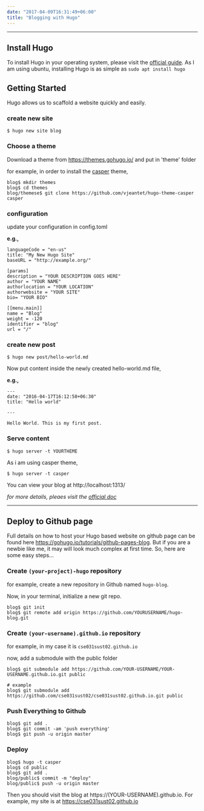 ```yaml
---
date: "2017-04-09T16:31:49+06:00"
title: "Blogging with Hugo"
---
```


---

## Install Hugo
To install Hugo in your operating system, please visit the [official guide](http://gohugo.io/overview/installing/). As I am using ubuntu, installing Hugo is as simple as `sudo apt install hugo`

## Getting Started

Hugo allows us to scaffold a website quickly and easily.

### create new site

```
$ hugo new site blog
```

### Choose a theme
    
Download a theme from https://themes.gohugo.io/ and put in 'theme' folder

for example, in order to install the [casper](http://themes.gohugo.io/theme/casper/) theme,
```
blog$ mkdir themes
blog$ cd themes
blog/themese$ git clone https://github.com/vjeantet/hugo-theme-casper casper
```
  
### configuration

update your configuration in config.toml

**e.g.,**

```
languageCode = "en-us"
title: "My New Hugo Site"
baseURL = "http://example.org/"

[params]
description = "YOUR DESCRIPTION GOES HERE"
author = "YOUR NAME"
authorlocation = "YOUR LOCATION"
authorwebsite = "YOUR SITE"
bio= "YOUR BIO"

[[menu.main]]
name = "Blog"
weight = -120
identifier = "blog"
url = "/"
```

### create new post

```
$ hugo new post/hello-world.md
```

Now put content inside the newly created hello-world.md file,

**e.g.,**

```
---
date: "2016-04-17T16:12:50+06:30"
title: "Hello world"

---

Hello World. This is my first post.
```

### Serve content

```
$ hugo server -t YOURTHEME
```

As i am using casper theme,
```
$ hugo server -t casper
```

You can view your blog at http://localhost:1313/

*for more details, pleaes visit the [official doc](http://gohugo.io/overview/quickstart/)*

---

## Deploy to Github page

Full details on how to host your Hugo based website on github page can be found here https://gohugo.io/tutorials/github-pages-blog. But if you are a newbie like me, it may will look much complex at first time. So, here are some easy steps...

### Create `(your-project)-hugo` repository

for example, create a new repository in Github named `hugo-blog`.

Now, in your terminal, initialize a new git repo.
```
blog$ git init
blog$ git remote add origin https://github.com/YOURUSERNAME/hugo-blog.git
```

### Create `(your-username).github.io` repository

for example, in my case it is `cse031sust02.github.io`

now, add a submodule with the public folder
```
blog$ git submodule add https://github.com/YOUR-USERNAME/YOUR-USERNAME.github.io.git public

# example
blog$ git submodule add https://github.com/cse031sust02/cse031sust02.github.io.git public
```

### Push Everything to Github

```
blog$ git add .
blog$ git commit -am 'push everything'
blog$ git push -u origin master
```

### Deploy
```
blog$ hugo -t casper
blog$ cd public
blog$ git add .
blog/public$ commit -m "deploy"
blog/public$ push -u origin master
```

Then you should visit the blog at https://(YOUR-USERNAME).github.io. For example, my site is at https://cse031sust02.github.io
